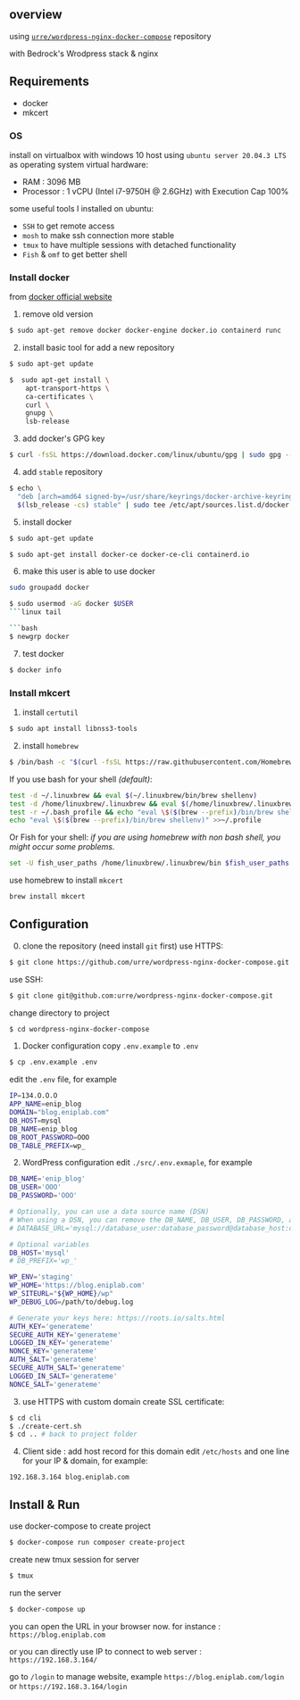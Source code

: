 ## overview
using [`urre/wordpress-nginx-docker-compose`](https://github.com/urre/wordpress-nginx-docker-compose) repository

with Bedrock's Wrodpress stack & nginx

## Requirements
* docker
* mkcert

### OS
install on virtualbox with windows 10 host
using `ubuntu server 20.04.3 LTS` as operating system
virtual hardware:
* RAM : 3096 MB
* Processor : 1 vCPU (Intel i7-9750H @ 2.6GHz) with Execution Cap 100%

some useful tools I installed on ubuntu:
 * `SSH` to get remote access
 * `mosh` to make ssh connection more stable
 * `tmux` to have multiple sessions with detached functionality
 * `Fish` & `omf` to get better shell


### Install docker
from [docker official website](https://docs.docker.com/engine/install/ubuntu/)
1. remove old version
```bash
$ sudo apt-get remove docker docker-engine docker.io containerd runc
```

2. install basic tool for add a new repository
```bash
$ sudo apt-get update

$  sudo apt-get install \
    apt-transport-https \
    ca-certificates \
    curl \
    gnupg \
    lsb-release
```

3. add docker's GPG key
```bash
$ curl -fsSL https://download.docker.com/linux/ubuntu/gpg | sudo gpg --dearmor -o /usr/share/keyrings/docker-archive-keyring.gpg
```

4. add `stable` repository
```bash
$ echo \
  "deb [arch=amd64 signed-by=/usr/share/keyrings/docker-archive-keyring.gpg] https://download.docker.com/linux/ubuntu \
  $(lsb_release -cs) stable" | sudo tee /etc/apt/sources.list.d/docker.list > /dev/null
```

5. install docker
```bash
$ sudo apt-get update

$ sudo apt-get install docker-ce docker-ce-cli containerd.io
```

6. make this user is able to use docker

```bash
sudo groupadd docker
```

```bash
$ sudo usermod -aG docker $USER
```linux tail

```bash
$ newgrp docker
```

7. test docker
```bash
$ docker info
```

### Install mkcert

1. install `certutil`
```bash
$ sudo apt install libnss3-tools
```

2. install `homebrew`
```bash
$ /bin/bash -c "$(curl -fsSL https://raw.githubusercontent.com/Homebrew/install/HEAD/install.sh)"
```

If you use bash for your shell *(default)*:
```bash
test -d ~/.linuxbrew && eval $(~/.linuxbrew/bin/brew shellenv)
test -d /home/linuxbrew/.linuxbrew && eval $(/home/linuxbrew/.linuxbrew/bin/brew shellenv)
test -r ~/.bash_profile && echo "eval \$($(brew --prefix)/bin/brew shellenv)" >>~/.bash_profile
echo "eval \$($(brew --prefix)/bin/brew shellenv)" >>~/.profile
```


Or Fish for your shell:
*if you are using homebrew with non bash shell, you might occur some problems.*
```bash
set -U fish_user_paths /home/linuxbrew/.linuxbrew/bin $fish_user_paths
```

use homebrew to install `mkcert`
```bash
brew install mkcert
```

## Configuration
0. clone the repository (need install `git` first)
use HTTPS:
```bash
$ git clone https://github.com/urre/wordpress-nginx-docker-compose.git
```

use SSH:
```bash
$ git clone git@github.com:urre/wordpress-nginx-docker-compose.git
```

change directory to project
```bash
$ cd wordpress-nginx-docker-compose
```


1. Docker configuration
copy `.env.example` to `.env` 
```bash
$ cp .env.example .env
```

edit the `.env` file, for example
```bash
IP=134.O.O.O
APP_NAME=enip_blog
DOMAIN="blog.eniplab.com"
DB_HOST=mysql
DB_NAME=enip_blog
DB_ROOT_PASSWORD=OOO
DB_TABLE_PREFIX=wp_
```

2. WordPress configuration
edit `./src/.env.exmaple`, for example
```bash
DB_NAME='enip_blog'
DB_USER='OOO'
DB_PASSWORD='OOO'

# Optionally, you can use a data source name (DSN)
# When using a DSN, you can remove the DB_NAME, DB_USER, DB_PASSWORD, and DB_HOST variables
# DATABASE_URL='mysql://database_user:database_password@database_host:database_port/database_name'

# Optional variables
DB_HOST='mysql'
# DB_PREFIX='wp_'

WP_ENV='staging'
WP_HOME='https://blog.eniplab.com'
WP_SITEURL="${WP_HOME}/wp"
WP_DEBUG_LOG=/path/to/debug.log

# Generate your keys here: https://roots.io/salts.html
AUTH_KEY='generateme'
SECURE_AUTH_KEY='generateme'
LOGGED_IN_KEY='generateme'
NONCE_KEY='generateme'
AUTH_SALT='generateme'
SECURE_AUTH_SALT='generateme'
LOGGED_IN_SALT='generateme'
NONCE_SALT='generateme'

```

3. use HTTPS with custom domain
create SSL certificate:
```bash
$ cd cli
$ ./create-cert.sh
$ cd .. # back to project folder
```

4. Client side : add host record for this domain
edit `/etc/hosts` and one line for your IP & domain, for example:
```
192.168.3.164 blog.eniplab.com
```


## Install & Run
use docker-compose to create project
```bash
$ docker-compose run composer create-project
```

create new tmux session for server
```bash
$ tmux
```

run the server
```bash
$ docker-compose up
```

you can open the URL in your browser now.
for instance : `https://blog.eniplab.com`

or you can directly use IP to connect to web server : `https://192.168.3.164/`

go to `/login` to manage website, example
`https://blog.eniplab.com/login` or `https://192.168.3.164/login`
